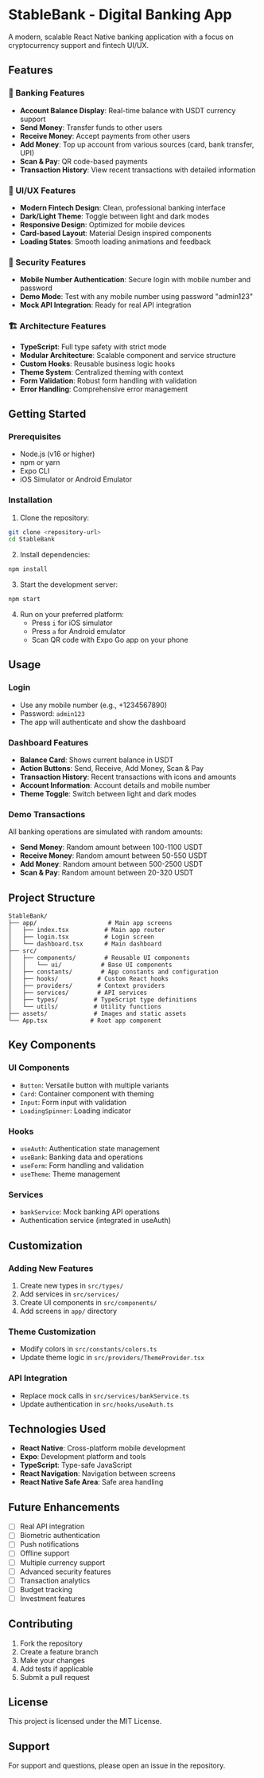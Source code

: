# StableBank - Digital Banking App

A modern, scalable React Native banking application with a focus on cryptocurrency support and fintech UI/UX.

## Features

### 🏦 Banking Features
- **Account Balance Display**: Real-time balance with USDT currency support
- **Send Money**: Transfer funds to other users
- **Receive Money**: Accept payments from other users
- **Add Money**: Top up account from various sources (card, bank transfer, UPI)
- **Scan & Pay**: QR code-based payments
- **Transaction History**: View recent transactions with detailed information

### 🎨 UI/UX Features
- **Modern Fintech Design**: Clean, professional banking interface
- **Dark/Light Theme**: Toggle between light and dark modes
- **Responsive Design**: Optimized for mobile devices
- **Card-based Layout**: Material Design inspired components
- **Loading States**: Smooth loading animations and feedback

### 🔐 Security Features
- **Mobile Number Authentication**: Secure login with mobile number and password
- **Demo Mode**: Test with any mobile number using password "admin123"
- **Mock API Integration**: Ready for real API integration

### 🏗️ Architecture Features
- **TypeScript**: Full type safety with strict mode
- **Modular Architecture**: Scalable component and service structure
- **Custom Hooks**: Reusable business logic hooks
- **Theme System**: Centralized theming with context
- **Form Validation**: Robust form handling with validation
- **Error Handling**: Comprehensive error management

## Getting Started

### Prerequisites
- Node.js (v16 or higher)
- npm or yarn
- Expo CLI
- iOS Simulator or Android Emulator

### Installation

1. Clone the repository:
```bash
git clone <repository-url>
cd StableBank
```

2. Install dependencies:
```bash
npm install
```

3. Start the development server:
```bash
npm start
```

4. Run on your preferred platform:
   - Press `i` for iOS simulator
   - Press `a` for Android emulator
   - Scan QR code with Expo Go app on your phone

## Usage

### Login
- Use any mobile number (e.g., +1234567890)
- Password: `admin123`
- The app will authenticate and show the dashboard

### Dashboard Features
- **Balance Card**: Shows current balance in USDT
- **Action Buttons**: Send, Receive, Add Money, Scan & Pay
- **Transaction History**: Recent transactions with icons and amounts
- **Account Information**: Account details and mobile number
- **Theme Toggle**: Switch between light and dark modes

### Demo Transactions
All banking operations are simulated with random amounts:
- **Send Money**: Random amount between 100-1100 USDT
- **Receive Money**: Random amount between 50-550 USDT
- **Add Money**: Random amount between 500-2500 USDT
- **Scan & Pay**: Random amount between 20-320 USDT

## Project Structure

```
StableBank/
├── app/                    # Main app screens
│   ├── index.tsx          # Main app router
│   ├── login.tsx          # Login screen
│   └── dashboard.tsx      # Main dashboard
├── src/
│   ├── components/        # Reusable UI components
│   │   └── ui/           # Base UI components
│   ├── constants/        # App constants and configuration
│   ├── hooks/           # Custom React hooks
│   ├── providers/       # Context providers
│   ├── services/        # API services
│   ├── types/          # TypeScript type definitions
│   └── utils/          # Utility functions
├── assets/             # Images and static assets
└── App.tsx            # Root app component
```

## Key Components

### UI Components
- `Button`: Versatile button with multiple variants
- `Card`: Container component with theming
- `Input`: Form input with validation
- `LoadingSpinner`: Loading indicator

### Hooks
- `useAuth`: Authentication state management
- `useBank`: Banking data and operations
- `useForm`: Form handling and validation
- `useTheme`: Theme management

### Services
- `bankService`: Mock banking API operations
- Authentication service (integrated in useAuth)

## Customization

### Adding New Features
1. Create new types in `src/types/`
2. Add services in `src/services/`
3. Create UI components in `src/components/`
4. Add screens in `app/` directory

### Theme Customization
- Modify colors in `src/constants/colors.ts`
- Update theme logic in `src/providers/ThemeProvider.tsx`

### API Integration
- Replace mock calls in `src/services/bankService.ts`
- Update authentication in `src/hooks/useAuth.ts`

## Technologies Used

- **React Native**: Cross-platform mobile development
- **Expo**: Development platform and tools
- **TypeScript**: Type-safe JavaScript
- **React Navigation**: Navigation between screens
- **React Native Safe Area**: Safe area handling

## Future Enhancements

- [ ] Real API integration
- [ ] Biometric authentication
- [ ] Push notifications
- [ ] Offline support
- [ ] Multiple currency support
- [ ] Advanced security features
- [ ] Transaction analytics
- [ ] Budget tracking
- [ ] Investment features

## Contributing

1. Fork the repository
2. Create a feature branch
3. Make your changes
4. Add tests if applicable
5. Submit a pull request

## License

This project is licensed under the MIT License.

## Support

For support and questions, please open an issue in the repository.

